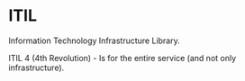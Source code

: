 # ITIL

Information Technology Infrastructure Library.

ITIL 4 (4th Revolution) - Is for the entire service (and not only infrastructure).